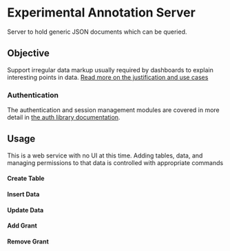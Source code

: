 # Experimental Annotation Server

Server to hold generic JSON documents which can be queried.

## Objective 

Support irregular data markup usually required by dashboards to explain interesting points in data.
[Read more on the  justification and use cases](https://docs.google.com/document/d/1ul4VR1FU8k9kGAF4wNtcNPUVSfMVw4p97KQzXTrvCTk)

### Authentication

The authentication and session management modules are covered in more detail in [the auth library documentation](http://github.com/klahnakoski/mo-auth).

## Usage

This is a web service with no UI at this time.  Adding tables, data, and managing permissions to that data is controlled with appropriate commands

#### Create Table
#### Insert Data
#### Update Data
#### Add Grant
#### Remove Grant
#### 
